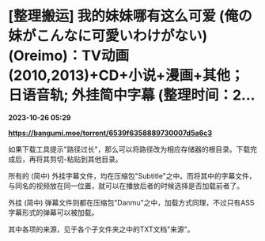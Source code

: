 # [整理搬运] 我的妹妹哪有这么可爱 (俺の妹がこんなに可愛いわけがない) (Oreimo)：TV动画 (2010,2013)+CD+小说+漫画+其他；日语音轨; 外挂简中字幕 (整理时间：2...

**2023-10-26 05:29**

**https://bangumi.moe/torrent/6539f6358889730007d5a6c3**

如果下载工具提示"路径过长"，那么可以将路径改为相应存储器的根目录。下载完成后，再将其剪切-粘贴到其他目录。

所有的 (简中) 外挂字幕文件，均在压缩包"Subtitle"之中。而将其中的字幕文件，与同名的视频放在同一位置，就可以在播放后者的时候选择是否加载前者了。

外挂 (简中) 弹幕文件则都在压缩包"Danmu"之中，加载方式同理，不过只有ASS字幕形式的弹幕可以被加载。

其中各项的来源，见于各个子文件夹之中的TXT文档"来源"。